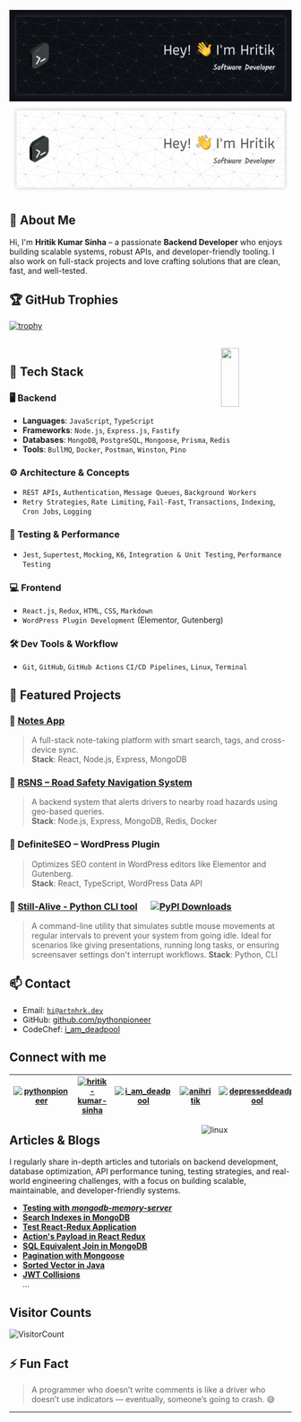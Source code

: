![github-header](./dr.png#gh-dark-mode-only)
![github-header](./lt.png#gh-light-mode-only)

## 📌 About Me

Hi, I'm **Hritik Kumar Sinha** – a passionate **Backend Developer** who enjoys building scalable systems, robust APIs, and developer-friendly tooling. I also work on full-stack projects and love crafting solutions that are clean, fast, and well-tested.

## 🏆 GitHub Trophies
[![trophy](https://github-profile-trophy.vercel.app/?username=pythonpioneer&theme=onedark&no-bg=true&margin-w=4)](https://github.com/pythonpioneer) 

<br>

<img src="https://github.com/pythonpioneer/pythonpioneer/assets/85961247/b1aecb58-1bfe-4e1f-b36b-bb221fab5af6" align="right" width="25%" height="105vh">

## 🧠 Tech Stack

### 🖥️ Backend
- **Languages**: `JavaScript`, `TypeScript`
- **Frameworks**: `Node.js`, `Express.js`, `Fastify`
- **Databases**: `MongoDB`, `PostgreSQL`, `Mongoose`, `Prisma`, `Redis`
- **Tools**: `BullMQ`, `Docker`, `Postman`, `Winston`, `Pino`

### ⚙️ Architecture & Concepts
- `REST APIs`, `Authentication`, `Message Queues`, `Background Workers`
- `Retry Strategies`, `Rate Limiting`, `Fail-Fast`, `Transactions`, `Indexing`, `Cron Jobs`, `Logging`

### 🧪 Testing & Performance
- `Jest`, `Supertest`, `Mocking`, `K6`, `Integration & Unit Testing`, `Performance Testing`

### 💻 Frontend
- `React.js`, `Redux`, `HTML`, `CSS`, `Markdown`
- `WordPress Plugin Development` (Elementor, Gutenberg)

### 🛠️ Dev Tools & Workflow
- `Git`, `GitHub`, `GitHub Actions` `CI/CD Pipelines`, `Linux`, `Terminal`

## 📁 Featured Projects

### 🔹 [Notes App](https://github.com/pythonpioneer/my-notes-frontend)
> A full-stack note-taking platform with smart search, tags, and cross-device sync.  
**Stack**: React, Node.js, Express, MongoDB

### 🔹 [RSNS – Road Safety Navigation System](https://github.com/pythonpioneer/RSNS)
> A backend system that alerts drivers to nearby road hazards using geo-based queries.  
**Stack**: Node.js, Express, MongoDB, Redis, Docker

### 🔹 DefiniteSEO – WordPress Plugin
> Optimizes SEO content in WordPress editors like Elementor and Gutenberg.  
**Stack**: React, TypeScript, WordPress Data API

### 🔹 [Still-Alive - Python CLI tool](https://pypi.org/project/still-alive/) &nbsp; &nbsp; &nbsp;[![PyPI Downloads](https://static.pepy.tech/badge/still-alive)](https://pepy.tech/projects/still-alive)
> A command-line utility that simulates subtle mouse movements at regular intervals to prevent your system from going idle. Ideal for scenarios like giving presentations, running long tasks, or ensuring screensaver settings don't interrupt workflows.
**Stack**: Python, CLI

## 📫 Contact

- Email: [`hi@artnhrk.dev`](mailto:artnhrk@gmail.com)  
- GitHub: [github.com/pythonpioneer](https://github.com/pythonpioneer)  
- CodeChef: [i_am_deadpool](https://www.codechef.com/users/i_am_deadpool)  

## Connect with me

| <a href="https://twitter.com/artnhrk_" target="blank"><img align="center" src="https://raw.githubusercontent.com/rahuldkjain/github-profile-readme-generator/master/src/images/icons/Social/twitter.svg" alt="pythonpioneer" height="30" width="40" /></a> | <a href="https://linkedin.com/in/hritik-kumar-sinha" target="blank"><img align="center" src="https://raw.githubusercontent.com/rahuldkjain/github-profile-readme-generator/master/src/images/icons/Social/linked-in-alt.svg" alt="hritik-kumar-sinha" height="30" width="40" /></a> | <a href="https://www.codechef.com/users/i_am_deadpool" target="blank"><img align="center" src="https://img.icons8.com/fluency/48/codechef.png" alt="i_am_deadpool" height="30" width="40" /></a> | <a href="https://www.hackerrank.com/anihritik" target="blank"><img align="center" src="https://raw.githubusercontent.com/rahuldkjain/github-profile-readme-generator/master/src/images/icons/Social/hackerrank.svg" alt="anihritik" height="30" width="40" /></a> | <a href="https://auth.geeksforgeeks.org/user/depresseddeadpool" target="blank"><img align="center" src="https://raw.githubusercontent.com/rahuldkjain/github-profile-readme-generator/master/src/images/icons/Social/geeks-for-geeks.svg" alt="depresseddeadpool" height="30" width="40" /></a>
|---|---|---|---|---|
<img src="https://github.com/pythonpioneer/pythonpioneer/assets/85961247/5dcb5477-60fc-4f66-9032-242541485d2c" alt="linux" align="right" style="margin-right: 10px;" width="30%" />

## Articles & Blogs

I regularly share in-depth articles and tutorials on backend development, database optimization, API performance tuning, testing strategies, and real-world engineering challenges, with a focus on building scalable, maintainable, and developer-friendly systems.

- [**Testing with** ***mongodb-memory-server***](https://medium.com/@artnhrk/use-mongodb-memory-server-for-clean-fast-mongodb-testing-e249eb9d5230) 
- [**Search Indexes in MongoDB**](https://www.geeksforgeeks.org/mongodb/using-relevance-based-search-and-search-indexes-in-mongodb/)
- [**Test React-Redux Application**](https://www.geeksforgeeks.org/reactjs/how-to-test-react-redux-applications/)
- [**Action's Payload in React Redux**](https://www.geeksforgeeks.org/reactjs/actions-payload-in-react-redux/)
- [**SQL Equivalent Join in MongoDB**](https://www.geeksforgeeks.org/mongodb/how-to-perform-the-sql-join-equivalent-in-mongodb/)
- [**Pagination with Mongoose**](https://www.geeksforgeeks.org/mongodb/how-to-paginate-with-mongoose-in-node-js/)
- [**Sorted Vector in Java**](https://www.geeksforgeeks.org/java/implementing-sorted-vector-in-java)
- [**JWT Collisions**](https://artnhrk.medium.com/understanding-jwt-token-collisions-why-this-happens-how-to-prevent-this-c72e1795a7cf) <br>
  ...

## Visitor Counts

![VisitorCount](https://profile-counter.glitch.me/pythonpioneer/count.svg)

## ⚡ Fun Fact  
> A programmer who doesn’t write comments is like a driver who doesn’t use indicators — eventually, someone’s going to crash. 😅
---
